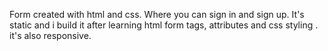 Form created with html and css. Where you can sign in and sign up. It's static and i build it after learning html form tags, attributes and css styling . it's also responsive.

